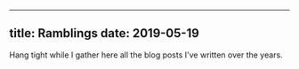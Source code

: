 
---
title: Ramblings
date: 2019-05-19
---

Hang tight while I gather here all the blog posts I've written over the years.
